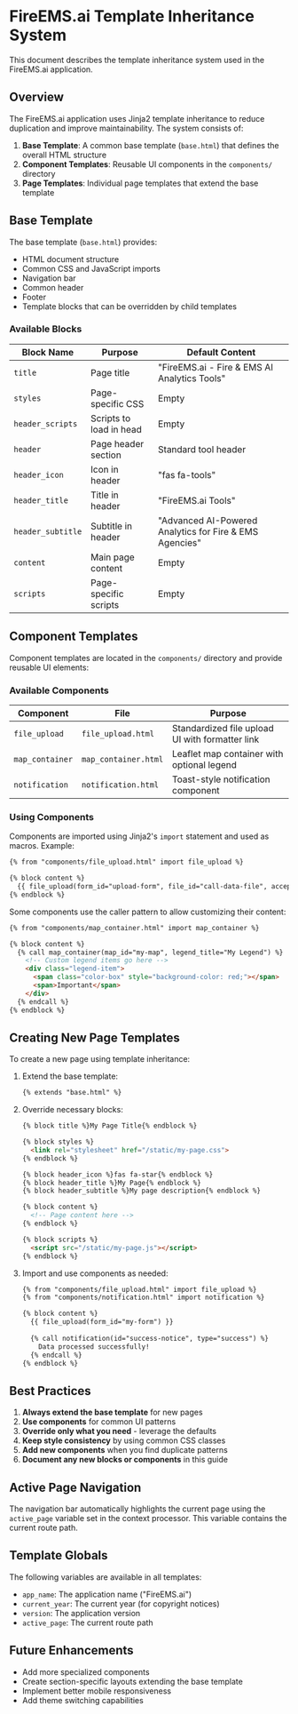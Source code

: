 # FireEMS.ai Template Inheritance System

This document describes the template inheritance system used in the FireEMS.ai application.

## Overview

The FireEMS.ai application uses Jinja2 template inheritance to reduce duplication and improve maintainability. The system consists of:

1. **Base Template**: A common base template (`base.html`) that defines the overall HTML structure
2. **Component Templates**: Reusable UI components in the `components/` directory
3. **Page Templates**: Individual page templates that extend the base template

## Base Template

The base template (`base.html`) provides:

- HTML document structure
- Common CSS and JavaScript imports
- Navigation bar
- Common header
- Footer
- Template blocks that can be overridden by child templates

### Available Blocks

| Block Name | Purpose | Default Content |
|------------|---------|-----------------|
| `title` | Page title | "FireEMS.ai - Fire & EMS AI Analytics Tools" |
| `styles` | Page-specific CSS | Empty |
| `header_scripts` | Scripts to load in head | Empty |
| `header` | Page header section | Standard tool header |
| `header_icon` | Icon in header | "fas fa-tools" |
| `header_title` | Title in header | "FireEMS.ai Tools" |
| `header_subtitle` | Subtitle in header | "Advanced AI-Powered Analytics for Fire & EMS Agencies" |
| `content` | Main page content | Empty |
| `scripts` | Page-specific scripts | Empty |

## Component Templates

Component templates are located in the `components/` directory and provide reusable UI elements:

### Available Components

| Component | File | Purpose |
|-----------|------|---------|
| `file_upload` | `file_upload.html` | Standardized file upload UI with formatter link |
| `map_container` | `map_container.html` | Leaflet map container with optional legend |
| `notification` | `notification.html` | Toast-style notification component |

### Using Components

Components are imported using Jinja2's `import` statement and used as macros. Example:

```html
{% from "components/file_upload.html" import file_upload %}

{% block content %}
  {{ file_upload(form_id="upload-form", file_id="call-data-file", accept=".csv, .xlsx, .xls") }}
{% endblock %}
```

Some components use the caller pattern to allow customizing their content:

```html
{% from "components/map_container.html" import map_container %}

{% block content %}
  {% call map_container(map_id="my-map", legend_title="My Legend") %}
    <!-- Custom legend items go here -->
    <div class="legend-item">
      <span class="color-box" style="background-color: red;"></span>
      <span>Important</span>
    </div>
  {% endcall %}
{% endblock %}
```

## Creating New Page Templates

To create a new page using template inheritance:

1. Extend the base template:
   ```html
   {% extends "base.html" %}
   ```

2. Override necessary blocks:
   ```html
   {% block title %}My Page Title{% endblock %}
   
   {% block styles %}
     <link rel="stylesheet" href="/static/my-page.css">
   {% endblock %}
   
   {% block header_icon %}fas fa-star{% endblock %}
   {% block header_title %}My Page{% endblock %}
   {% block header_subtitle %}My page description{% endblock %}
   
   {% block content %}
     <!-- Page content here -->
   {% endblock %}
   
   {% block scripts %}
     <script src="/static/my-page.js"></script>
   {% endblock %}
   ```

3. Import and use components as needed:
   ```html
   {% from "components/file_upload.html" import file_upload %}
   {% from "components/notification.html" import notification %}
   
   {% block content %}
     {{ file_upload(form_id="my-form") }}
     
     {% call notification(id="success-notice", type="success") %}
       Data processed successfully!
     {% endcall %}
   {% endblock %}
   ```

## Best Practices

1. **Always extend the base template** for new pages
2. **Use components** for common UI patterns
3. **Override only what you need** - leverage the defaults
4. **Keep style consistency** by using common CSS classes
5. **Add new components** when you find duplicate patterns
6. **Document any new blocks or components** in this guide

## Active Page Navigation

The navigation bar automatically highlights the current page using the `active_page` variable set in the context processor. This variable contains the current route path.

## Template Globals

The following variables are available in all templates:

- `app_name`: The application name ("FireEMS.ai")
- `current_year`: The current year (for copyright notices)
- `version`: The application version
- `active_page`: The current route path

## Future Enhancements

- Add more specialized components
- Create section-specific layouts extending the base template
- Implement better mobile responsiveness
- Add theme switching capabilities